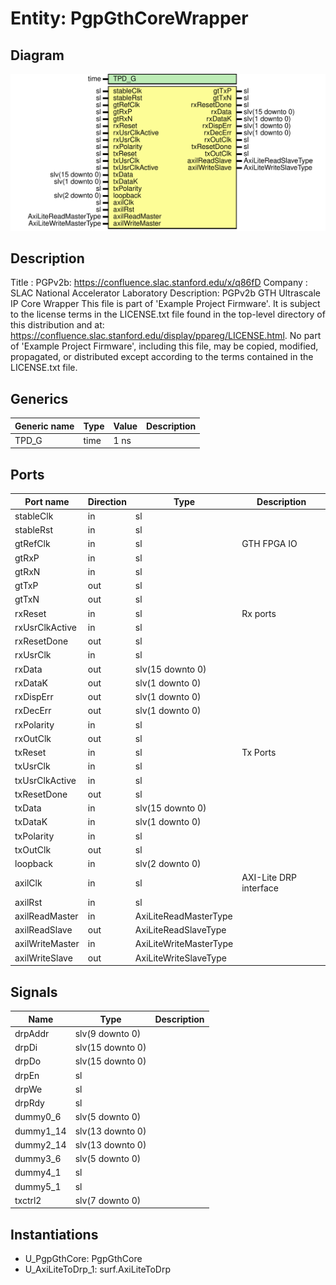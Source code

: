 # Entity: PgpGthCoreWrapper

## Diagram

![Diagram](PgpGthCoreWrapper.svg "Diagram")
## Description

Title      : PGPv2b: https://confluence.slac.stanford.edu/x/q86fD
Company    : SLAC National Accelerator Laboratory
Description: PGPv2b GTH Ultrascale IP Core Wrapper
This file is part of 'Example Project Firmware'.
It is subject to the license terms in the LICENSE.txt file found in the
top-level directory of this distribution and at:
   https://confluence.slac.stanford.edu/display/ppareg/LICENSE.html.
No part of 'Example Project Firmware', including this file,
may be copied, modified, propagated, or distributed except according to
the terms contained in the LICENSE.txt file.
## Generics

| Generic name | Type | Value | Description |
| ------------ | ---- | ----- | ----------- |
| TPD_G        | time | 1 ns  |             |
## Ports

| Port name       | Direction | Type                   | Description            |
| --------------- | --------- | ---------------------- | ---------------------- |
| stableClk       | in        | sl                     |                        |
| stableRst       | in        | sl                     |                        |
| gtRefClk        | in        | sl                     | GTH FPGA IO            |
| gtRxP           | in        | sl                     |                        |
| gtRxN           | in        | sl                     |                        |
| gtTxP           | out       | sl                     |                        |
| gtTxN           | out       | sl                     |                        |
| rxReset         | in        | sl                     | Rx ports               |
| rxUsrClkActive  | in        | sl                     |                        |
| rxResetDone     | out       | sl                     |                        |
| rxUsrClk        | in        | sl                     |                        |
| rxData          | out       | slv(15 downto 0)       |                        |
| rxDataK         | out       | slv(1 downto 0)        |                        |
| rxDispErr       | out       | slv(1 downto 0)        |                        |
| rxDecErr        | out       | slv(1 downto 0)        |                        |
| rxPolarity      | in        | sl                     |                        |
| rxOutClk        | out       | sl                     |                        |
| txReset         | in        | sl                     | Tx Ports               |
| txUsrClk        | in        | sl                     |                        |
| txUsrClkActive  | in        | sl                     |                        |
| txResetDone     | out       | sl                     |                        |
| txData          | in        | slv(15 downto 0)       |                        |
| txDataK         | in        | slv(1 downto 0)        |                        |
| txPolarity      | in        | sl                     |                        |
| txOutClk        | out       | sl                     |                        |
| loopback        | in        | slv(2 downto 0)        |                        |
| axilClk         | in        | sl                     | AXI-Lite DRP interface |
| axilRst         | in        | sl                     |                        |
| axilReadMaster  | in        | AxiLiteReadMasterType  |                        |
| axilReadSlave   | out       | AxiLiteReadSlaveType   |                        |
| axilWriteMaster | in        | AxiLiteWriteMasterType |                        |
| axilWriteSlave  | out       | AxiLiteWriteSlaveType  |                        |
## Signals

| Name      | Type             | Description |
| --------- | ---------------- | ----------- |
| drpAddr   | slv(9 downto 0)  |             |
| drpDi     | slv(15 downto 0) |             |
| drpDo     | slv(15 downto 0) |             |
| drpEn     | sl               |             |
| drpWe     | sl               |             |
| drpRdy    | sl               |             |
| dummy0_6  | slv(5 downto 0)  |             |
| dummy1_14 | slv(13 downto 0) |             |
| dummy2_14 | slv(13 downto 0) |             |
| dummy3_6  | slv(5 downto 0)  |             |
| dummy4_1  | sl               |             |
| dummy5_1  | sl               |             |
| txctrl2   | slv(7 downto 0)  |             |
## Instantiations

- U_PgpGthCore: PgpGthCore
- U_AxiLiteToDrp_1: surf.AxiLiteToDrp
